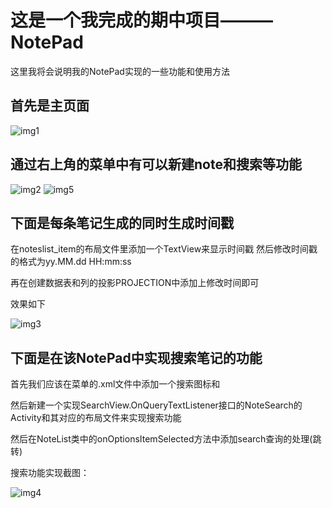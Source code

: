 # 这是一个我完成的期中项目———NotePad
这里我将会说明我的NotePad实现的一些功能和使用方法

## 首先是主页面
![img1](https://github.com/liuyi0322/NotePad/blob/master/img/%E4%B8%BB%E9%A1%B5%E9%9D%A2.png)
## 通过右上角的菜单中有可以新建note和搜索等功能
![img2](https://github.com/liuyi0322/NotePad/blob/master/img/菜单.png)
![img5](https://github.com/liuyi0322/NotePad/blob/master/img/新建note.png)
## 下面是每条笔记生成的同时生成时间戳

在noteslist_item的布局文件里添加一个TextView来显示时间戳
<TextView
        android:id="@+id/text2"
        android:layout_width="match_parent"
        android:layout_height="wrap_content"
        android:paddingLeft="5dip"
        android:singleLine="true"
        android:gravity="center_vertical"
/>
然后修改时间戳的格式为yy.MM.dd HH:mm:ss

再在创建数据表和列的投影PROJECTION中添加上修改时间即可

效果如下

![img3](https://github.com/liuyi0322/NotePad/blob/master/img/时间戳.png)

## 下面是在该NotePad中实现搜索笔记的功能

首先我们应该在菜单的.xml文件中添加一个搜索图标和

然后新建一个实现SearchView.OnQueryTextListener接口的NoteSearch的Activity和其对应的布局文件来实现搜索功能

然后在NoteList类中的onOptionsItemSelected方法中添加search查询的处理(跳转)

搜索功能实现截图：

![img4](https://github.com/liuyi0322/NotePad/blob/master/img/搜索.png)








